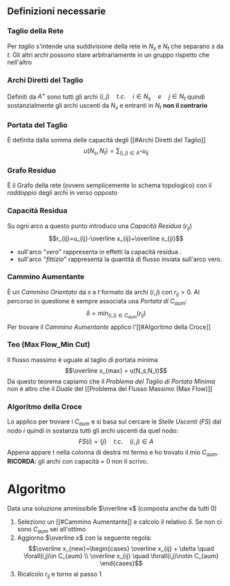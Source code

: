 ## Definizioni necessarie

### Taglio della Rete
Per *taglio* s'intende una suddivisione della rete in $N_s$ e $N_t$ che separano $s$ da $t$. Gli altri archi possono stare arbitrariamente in un gruppo rispetto che nell'altro
### Archi Diretti del Taglio
Definiti da $A^+$ sono tutti gli archi $(i,j)\quad t.c.\quad i\in N_s \quad e \quad j\in N_t$ quindi sostanzialmente gli archi uscenti da $N_s$ e entranti in $N_t$ **non il contrario**
### Portata del Taglio
È definita dalla somma delle capacità degli [[#Archi Diretti del Taglio]] $$u(N_s,N_t)= \sum_{(i,j)\in A^+}u_{ij}$$
### Grafo Residuo
È il Grafo della rete (ovvero semplicemente lo schema topologico) con il *raddoppio* degli archi in verso opposto
### Capacità Residua
Su ogni arco a questo punto introduco una *Capacità Residua* ($r_{ij}$)$$r_{ij}=u_{ij}-\overline x_{ij}+\overline x_{ji}$$
- sull'arco "*vero*" rappresenta in effetti la capacità residua .
- sull'arco "*fittizio*" rappresenta la quantità di flusso inviata sull'arco vero.
### Cammino Aumentante
È un *Cammino Orientato* da $s$ a $t$ formato da archi $(i,j)$ con $r_{ij} > 0$.
Al percorso in questione è sempre associata una *Portata di* $C_{aum}$:$$\delta=min_{(i,j)\in C_{aum}}{(r_{ij})}$$
Per trovare il *Cammino Aumentante* applico l'[[#Algoritmo della Croce]]
### Teo (Max Flow_Min Cut)
Il flusso massimo è uguale al taglio di portata minima$$\overline x_{max} = u(N_s,N_t)$$
Da questo teorema capiamo che il *Problema del Taglio di Portata Minima* non è altro che il *Duale* del [[Problema del Flusso Massimo (Max Flow)]]
### Algoritmo della Croce
Lo applico per trovare i $C_{aum}$ e si basa sul cercare le *Stelle Uscenti* ($FS$) dal nodo $i$ quindi in sostanza tutti gli archi uscenti da quel nodo:$$FS(i)=\{j\} \quad t.c. \quad (i,j) \in A$$
Appena appare t nella colonna di destra mi fermo e ho trovato il mio $C_{aum}$. 
**RICORDA**: gli archi con capacità = 0 non li scrivo.
# Algoritmo
Data una soluzione ammissibile $\overline x$ (composta anche da tutti 0)
1. Seleziono un [[#Cammino Aumentante]] e calcolo il relativo $\delta$. Se non ci sono $C_{aum}$ sei all'ottimo
2. Aggiorno $\overline x$ con la seguente regola:$$\overline x_{new}=\begin{cases} \overline x_{ij} + \delta \quad \forall(i,j)\in C_{aum} \\ \overline x_{ij} \quad \forall(i,j)\notin C_{aum} \end{cases}$$ 
3. Ricalcolo $r_{ij}$ e torno al passo 1

